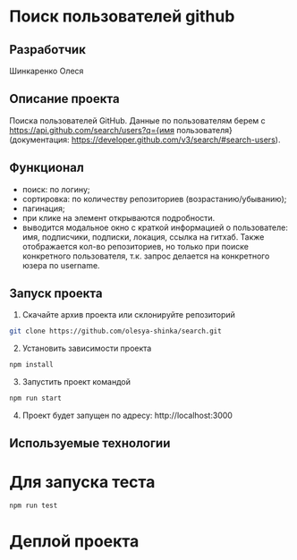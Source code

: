 # Поиск пользователей github

## Разработчик

Шинкаренко Олеся

## Описание проекта

Поиска пользователей GitHub. Данные по пользователям берем с https://api.github.com/search/users?q={имя пользователя} (документация: https://developer.github.com/v3/search/#search-users).

## Функционал

- поиск: по логину;
- сортировка: по количеству репозиториев (возрастанию/убыванию);
- пагинация;
- при клике на элемент открываются подробности.
- выводится модальное окно с краткой информацией о пользователе: имя, подписчики, подписки, локация, ссылка на гитхаб. Также отображается кол-во репозиториев, но только при поиске конкретного пользователя, т.к. запрос делается на конкретного юзера по username.

## Запуск проекта

1. Скачайте архив проекта или склонируйте репозиторий

```bash
git clone https://github.com/olesya-shinka/search.git
```

2. Установить зависимости проекта

```bash
npm install
```

3. Запустить проект командой

```bash
npm run start
```

4. Проект будет запущен по адресу: http://localhost:3000

## Используемые технологии

# Для запуска теста

```bash
npm run test
```

# Деплой проекта

